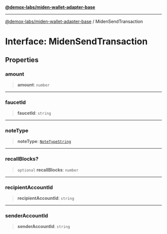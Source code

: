 [**@demox-labs/miden-wallet-adapter-base**](../README.md)

***

[@demox-labs/miden-wallet-adapter-base](../README.md) / MidenSendTransaction

# Interface: MidenSendTransaction

## Properties

### amount

> **amount**: `number`

***

### faucetId

> **faucetId**: `string`

***

### noteType

> **noteType**: [`NoteTypeString`](../type-aliases/NoteTypeString.md)

***

### recallBlocks?

> `optional` **recallBlocks**: `number`

***

### recipientAccountId

> **recipientAccountId**: `string`

***

### senderAccountId

> **senderAccountId**: `string`

